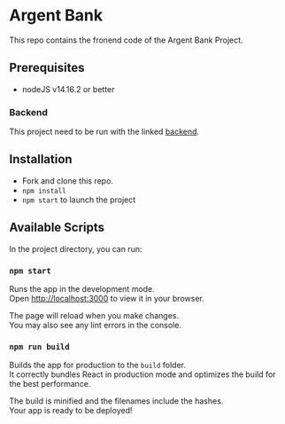 # Argent Bank

This repo contains the fronend code of the Argent Bank Project.

## Prerequisites

- nodeJS v14.16.2 or better

### Backend

This project need to be run with the linked [backend](https://github.com/WandoCode/Project-10-Bank-API).

## Installation

- Fork and clone this repo.
- `npm install`
- `npm start` to launch the project

## Available Scripts

In the project directory, you can run:

### `npm start`

Runs the app in the development mode.\
Open [http://localhost:3000](http://localhost:3000) to view it in your browser.

The page will reload when you make changes.\
You may also see any lint errors in the console.

### `npm run build`

Builds the app for production to the `build` folder.\
It correctly bundles React in production mode and optimizes the build for the best performance.

The build is minified and the filenames include the hashes.\
Your app is ready to be deployed!
